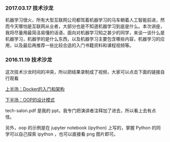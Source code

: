 ### 2017.03.17 技术沙龙

机器学习很火，所有大型互联网公司都驾着机器学习的马车朝着人工智能前进，然而今天哪怕是互联网从业者，大部分也是不知道机器学习到底是什么。本次讲座，我将尽量用最简洁易懂的话语，面向对机器学习知之甚少的同学，来谈一谈什么是机器学习，机器学的是什么东西，以及机器学习主要包含哪些内容，机器学习的应用，以及最后再推荐一些比较合适的入门书籍资料和课程视频等。


### 2016.11.19 技术沙龙

这次技术沙龙时间的冲突，所以把结果录制成了视频，大家可以点击下面的链接自行观看

[上半场：Docker的入门和架构](https://v.qq.com/x/page/k0347c6z49e.html)

[下半场：OOP的设计模式](https://v.qq.com/x/page/g03470ewf5g.html)

tech-salon.pdf 是我的 ppt，我专门把演讲者注释加了进去，所以看上去有点怪。

另外，oop 的示例是在 jupyter notebook (ipython) 上写的，掌握 Python 的同学可以自己探索 ipython ，也可以直接看 png 图片即可。
